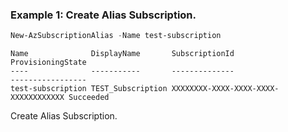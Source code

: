 ### Example 1: Create Alias Subscription.
```powershell
New-AzSubscriptionAlias -Name test-subscription
```

```output
Name              DisplayName       SubscriptionId                       ProvisioningState
----              -----------       --------------                       -----------------
test-subscription TEST_Subscription XXXXXXXX-XXXX-XXXX-XXXX-XXXXXXXXXXXX Succeeded
```

Create Alias Subscription.